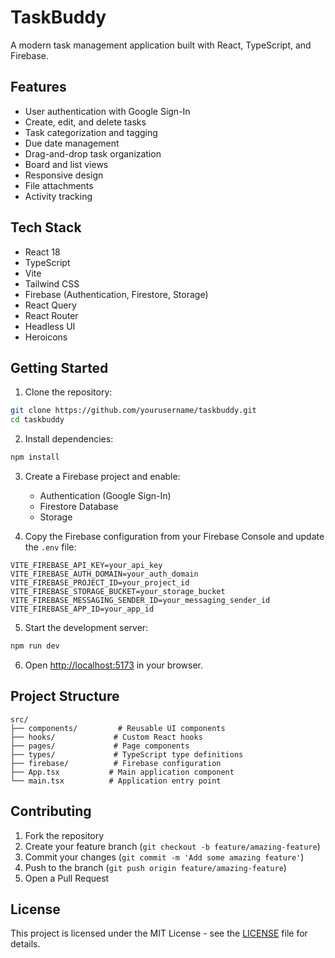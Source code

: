 # TaskBuddy

A modern task management application built with React, TypeScript, and Firebase.

## Features

- User authentication with Google Sign-In
- Create, edit, and delete tasks
- Task categorization and tagging
- Due date management
- Drag-and-drop task organization
- Board and list views
- Responsive design
- File attachments
- Activity tracking

## Tech Stack

- React 18
- TypeScript
- Vite
- Tailwind CSS
- Firebase (Authentication, Firestore, Storage)
- React Query
- React Router
- Headless UI
- Heroicons

## Getting Started

1. Clone the repository:
```bash
git clone https://github.com/yourusername/taskbuddy.git
cd taskbuddy
```

2. Install dependencies:
```bash
npm install
```

3. Create a Firebase project and enable:
   - Authentication (Google Sign-In)
   - Firestore Database
   - Storage

4. Copy the Firebase configuration from your Firebase Console and update the `.env` file:
```env
VITE_FIREBASE_API_KEY=your_api_key
VITE_FIREBASE_AUTH_DOMAIN=your_auth_domain
VITE_FIREBASE_PROJECT_ID=your_project_id
VITE_FIREBASE_STORAGE_BUCKET=your_storage_bucket
VITE_FIREBASE_MESSAGING_SENDER_ID=your_messaging_sender_id
VITE_FIREBASE_APP_ID=your_app_id
```

5. Start the development server:
```bash
npm run dev
```

6. Open [http://localhost:5173](http://localhost:5173) in your browser.

## Project Structure

```
src/
├── components/         # Reusable UI components
├── hooks/             # Custom React hooks
├── pages/             # Page components
├── types/             # TypeScript type definitions
├── firebase/          # Firebase configuration
├── App.tsx           # Main application component
└── main.tsx          # Application entry point
```

## Contributing

1. Fork the repository
2. Create your feature branch (`git checkout -b feature/amazing-feature`)
3. Commit your changes (`git commit -m 'Add some amazing feature'`)
4. Push to the branch (`git push origin feature/amazing-feature`)
5. Open a Pull Request

## License

This project is licensed under the MIT License - see the [LICENSE](LICENSE) file for details.

